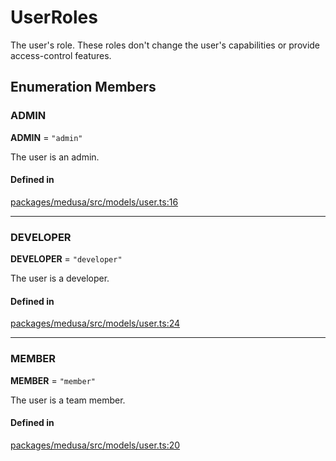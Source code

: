 # UserRoles

The user's role. These roles don't change the user's capabilities or provide access-control features.

## Enumeration Members

### ADMIN

 **ADMIN** = ``"admin"``

The user is an admin.

#### Defined in

[packages/medusa/src/models/user.ts:16](https://github.com/medusajs/medusa/blob/e39010127/packages/medusa/src/models/user.ts#L16)

___

### DEVELOPER

 **DEVELOPER** = ``"developer"``

The user is a developer.

#### Defined in

[packages/medusa/src/models/user.ts:24](https://github.com/medusajs/medusa/blob/e39010127/packages/medusa/src/models/user.ts#L24)

___

### MEMBER

 **MEMBER** = ``"member"``

The user is a team member.

#### Defined in

[packages/medusa/src/models/user.ts:20](https://github.com/medusajs/medusa/blob/e39010127/packages/medusa/src/models/user.ts#L20)
